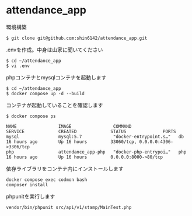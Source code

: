 # attendance_app

環境構築
```
$ git clone git@github.com:shin6142/attendance_app.git
```
.envを作成。中身は山家に聞いてください
```
$ cd ~/attendance_app
$ vi .env
```

phpコンテナとmysqlコンテナを起動します
```
$ cd ~/attendance_app
$ docker compose up -d --build
```
コンテナが起動していることを確認します
```
$ docker compose ps 

NAME                IMAGE                COMMAND                  SERVICE             CREATED             STATUS              PORTS
mysql               mysql:5.7            "docker-entrypoint.s…"   db                  16 hours ago        Up 16 hours         33060/tcp, 0.0.0.0:4306->3306/tcp
php                 attendance_app-php   "docker-php-entrypoi…"   php                 16 hours ago        Up 16 hours         0.0.0.0:8000->80/tcp
```

依存ライブラリをコンテナ内にインストールします
```
docker compose exec codmon bash
composer install
```


phpunitを実行します
```
vendor/bin/phpunit src/api/v1/stamp/MainTest.php
```
